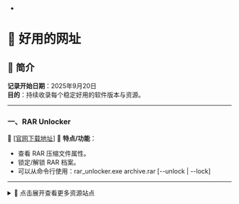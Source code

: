 -
# 🧪 好用的网址

## 📅 简介

**记录开始日期**：2025年9月20日  
**目的**：持续收录每个稳定好用的软件版本与资源。

---

### 一、RAR Unlocker
🔗 [[官网下载地址](https://ramensoftware.com/rar-unlocker)]
📌 **特点/功能**：
- 查看 RAR 压缩文件属性。
- 锁定/解锁 RAR 档案。
- 可以从命令行使用：rar_unlocker.exe archive.rar [--unlock | --lock]

---
<details>
<summary>📂 点击展开查看更多资源站点</summary>

  <br>

### 二、软件名称
🔗 [官网下载地址]
📌 **特点/功能**：
- 功能特点1
- 功能特点2
- 功能特点3

---

</details>
